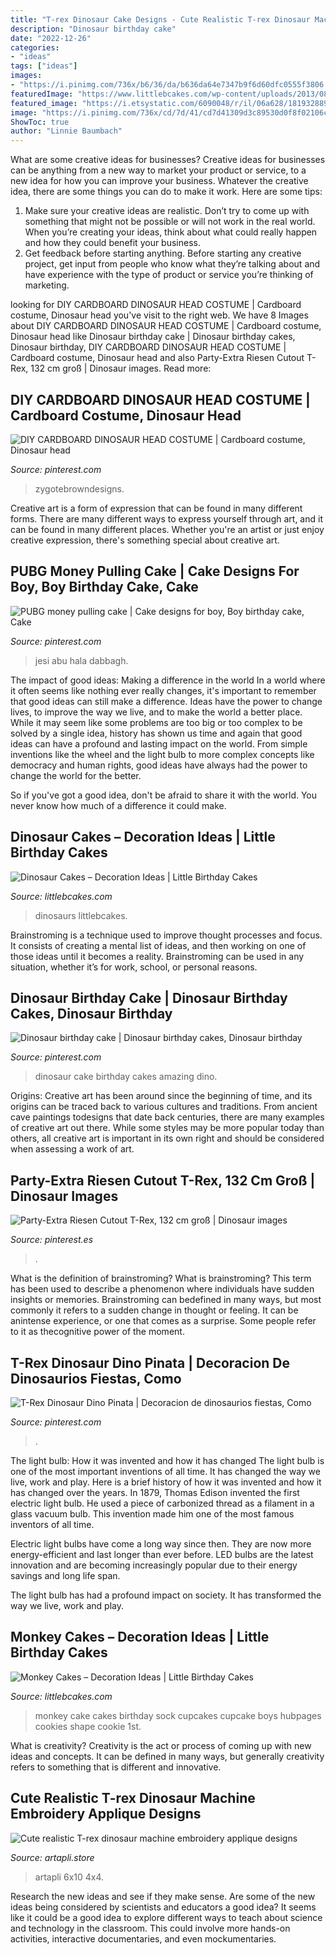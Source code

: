```yaml
---
title: "T-rex Dinosaur Cake Designs - Cute Realistic T-rex Dinosaur Machine Embroidery Applique Designs"
description: "Dinosaur birthday cake"
date: "2022-12-26"
categories:
- "ideas"
tags: ["ideas"]
images:
- "https://i.pinimg.com/736x/b6/36/da/b636da64e7347b9f6d60dfc0555f3806.jpg"
featuredImage: "https://www.littlebcakes.com/wp-content/uploads/2013/08/Dinosaurs-Cake.jpg"
featured_image: "https://i.etsystatic.com/6090048/r/il/06a628/1819328890/il_fullxfull.1819328890_2d25.jpg"
image: "https://i.pinimg.com/736x/cd/7d/41/cd7d41309d3c89530d0f8f02106c48f0.jpg"
ShowToc: true
author: "Linnie Baumbach"
---
```



What are some creative ideas for businesses?
Creative ideas for businesses can be anything from a new way to market your product or service, to a new idea for how you can improve your business. Whatever the creative idea, there are some things you can do to make it work. Here are some tips: 
1. Make sure your creative ideas are realistic. Don’t try to come up with something that might not be possible or will not work in the real world. When you’re creating your ideas, think about what could really happen and how they could benefit your business. 
2. Get feedback before starting anything. Before starting any creative project, get input from people who know what they’re talking about and have experience with the type of product or service you’re thinking of marketing.

	

		
looking for DIY CARDBOARD DINOSAUR HEAD COSTUME | Cardboard costume, Dinosaur head you've visit to the right web. We have 8 Images about DIY CARDBOARD DINOSAUR HEAD COSTUME | Cardboard costume, Dinosaur head like Dinosaur birthday cake | Dinosaur birthday cakes, Dinosaur birthday, DIY CARDBOARD DINOSAUR HEAD COSTUME | Cardboard costume, Dinosaur head and also Party-Extra Riesen Cutout T-Rex, 132 cm groß | Dinosaur images. Read more:
		
    
## DIY CARDBOARD DINOSAUR HEAD COSTUME | Cardboard Costume, Dinosaur Head

<img loading=lazy src="https://i.pinimg.com/736x/8d/45/23/8d4523bca44b0354465e39a21d58538e.jpg" onerror="this.onerror=null;this.src='https://tse4.mm.bing.net/th?id=OIP.z7egCWM2oVIcfTT3HzUrZQHaHs&amp;pid=15.1';" alt="DIY CARDBOARD DINOSAUR HEAD COSTUME | Cardboard costume, Dinosaur head">

_Source: pinterest.com_

>zygotebrowndesigns. 

	

Creative art is a form of expression that can be found in many different forms. There are many different ways to express yourself through art, and it can be found in many different places. Whether you're an artist or just enjoy creative expression, there's something special about creative art.

    
## PUBG Money Pulling Cake | Cake Designs For Boy, Boy Birthday Cake, Cake

<img loading=lazy src="https://i.pinimg.com/736x/e4/29/26/e4292672417e5042f1a319228b089ca6.jpg" onerror="this.onerror=null;this.src='https://tse2.mm.bing.net/th?id=OIP.DyJ3mkgAxgrGWwHsF04okQHaJ-&amp;pid=15.1';" alt="PUBG money pulling cake | Cake designs for boy, Boy birthday cake, Cake">

_Source: pinterest.com_

>jesi abu hala dabbagh. 

	

The impact of good ideas: Making a difference in the world
In a world where it often seems like nothing ever really changes, it's important to remember that good ideas can still make a difference. Ideas have the power to change lives, to improve the way we live, and to make the world a better place.
While it may seem like some problems are too big or too complex to be solved by a single idea, history has shown us time and again that good ideas can have a profound and lasting impact on the world. From simple inventions like the wheel and the light bulb to more complex concepts like democracy and human rights, good ideas have always had the power to change the world for the better.

So if you've got a good idea, don't be afraid to share it with the world. You never know how much of a difference it could make.

    
## Dinosaur Cakes – Decoration Ideas | Little Birthday Cakes

<img loading=lazy src="https://www.littlebcakes.com/wp-content/uploads/2013/08/Dinosaurs-Cake.jpg" onerror="this.onerror=null;this.src='https://tse2.mm.bing.net/th?id=OIP.Nxhftm_HI0-gY88QRBSKhQHaGf&amp;pid=15.1';" alt="Dinosaur Cakes – Decoration Ideas | Little Birthday Cakes">

_Source: littlebcakes.com_

>dinosaurs littlebcakes. 

	

Brainstroming is a technique used to improve thought processes and focus. It consists of creating a mental list of ideas, and then working on one of those ideas until it becomes a reality. Brainstroming can be used in any situation, whether it’s for work, school, or personal reasons.

    
## Dinosaur Birthday Cake | Dinosaur Birthday Cakes, Dinosaur Birthday

<img loading=lazy src="https://i.pinimg.com/736x/b6/36/da/b636da64e7347b9f6d60dfc0555f3806.jpg" onerror="this.onerror=null;this.src='https://tse4.mm.bing.net/th?id=OIP.Sttxi_vqUGypYRmDKCifCAHaJ3&amp;pid=15.1';" alt="Dinosaur birthday cake | Dinosaur birthday cakes, Dinosaur birthday">

_Source: pinterest.com_

>dinosaur cake birthday cakes amazing dino. 

	

Origins:
Creative art has been around since the beginning of time, and its origins can be traced back to various cultures and traditions. From ancient cave paintings todesigns that date back centuries, there are many examples of creative art out there. While some styles may be more popular today than others, all creative art is important in its own right and should be considered when assessing a work of art.

    
## Party-Extra Riesen Cutout T-Rex, 132 Cm Groß | Dinosaur Images

<img loading=lazy src="https://i.pinimg.com/736x/cd/7d/41/cd7d41309d3c89530d0f8f02106c48f0.jpg" onerror="this.onerror=null;this.src='https://tse2.mm.bing.net/th?id=OIP.kiV_w7M6kCgSnKiWidi9iAHaHa&amp;pid=15.1';" alt="Party-Extra Riesen Cutout T-Rex, 132 cm groß | Dinosaur images">

_Source: pinterest.es_

>. 

	

What is the definition of brainstroming?
What is brainstroming? This term has been used to describe a phenomenon where individuals have sudden insights or memories. Brainstroming can bedefined in many ways, but most commonly it refers to a sudden change in thought or feeling. It can be anintense experience, or one that comes as a surprise. Some people refer to it as thecognitive power of the moment.

    
## T-Rex Dinosaur Dino Pinata | Decoracion De Dinosaurios Fiestas, Como

<img loading=lazy src="https://i.pinimg.com/736x/c5/a0/85/c5a08550b833e80eb35ed86f35c47413--cute-dinosaur-pinata.jpg" onerror="this.onerror=null;this.src='https://tse1.mm.bing.net/th?id=OIP.pZRxdSfE7fC2vnmFNIH2KgDYEg&amp;pid=15.1';" alt="T-Rex Dinosaur Dino Pinata | Decoracion de dinosaurios fiestas, Como">

_Source: pinterest.com_

>. 

	

The light bulb: How it was invented and how it has changed
The light bulb is one of the most important inventions of all time. It has changed the way we live, work and play. Here is a brief history of how it was invented and how it has changed over the years.
In 1879, Thomas Edison invented the first electric light bulb. He used a piece of carbonized thread as a filament in a glass vacuum bulb. This invention made him one of the most famous inventors of all time.

Electric light bulbs have come a long way since then. They are now more energy-efficient and last longer than ever before. LED bulbs are the latest innovation and are becoming increasingly popular due to their energy savings and long life span.

The light bulb has had a profound impact on society. It has transformed the way we live, work and play.

    
## Monkey Cakes – Decoration Ideas | Little Birthday Cakes

<img loading=lazy src="http://www.littlebcakes.com/wp-content/uploads/2013/08/Monkey-Birthday-Cake.jpg" onerror="this.onerror=null;this.src='https://tse4.mm.bing.net/th?id=OIP.8plcvmPhln88RKqfjNi-3QHaHJ&amp;pid=15.1';" alt="Monkey Cakes – Decoration Ideas | Little Birthday Cakes">

_Source: littlebcakes.com_

>monkey cake cakes birthday sock cupcakes cupcake boys hubpages cookies shape cookie 1st. 

	

What is creativity?
Creativity is the act or process of coming up with new ideas and concepts. It can be defined in many ways, but generally creativity refers to something that is different and innovative.

    
## Cute Realistic T-rex Dinosaur Machine Embroidery Applique Designs

<img loading=lazy src="https://i.etsystatic.com/6090048/r/il/06a628/1819328890/il_fullxfull.1819328890_2d25.jpg" onerror="this.onerror=null;this.src='https://tse2.mm.bing.net/th?id=OIP.MMCUOCu3dgXRvRJQWxhW-AHaJ4&amp;pid=15.1';" alt="Cute realistic T-rex dinosaur machine embroidery applique designs">

_Source: artapli.store_

>artapli 6x10 4x4. 

	

Research the new ideas and see if they make sense.
Are some of the new ideas being considered by scientists and educators a good idea? It seems like it could be a good idea to explore different ways to teach about science and technology in the classroom. This could involve more hands-on activities, interactive documentaries, and even mockumentaries.

